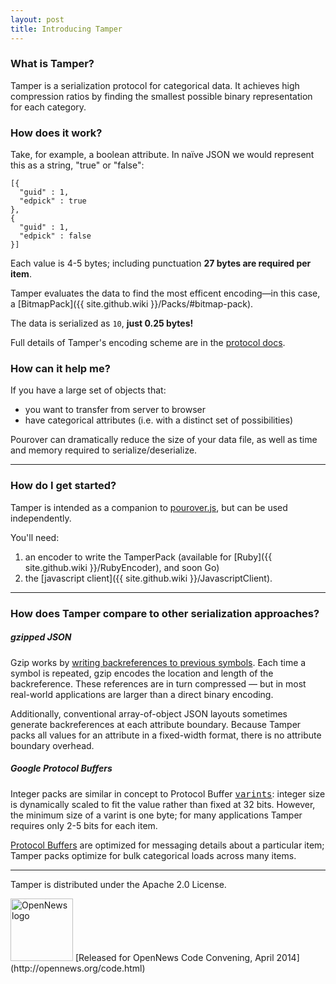 ```yaml
---
layout: post
title: Introducing Tamper
---
```


### What is Tamper?

Tamper is a serialization protocol for categorical data.  It achieves high compression ratios by finding the smallest possible binary representation for each category.

### How does it work?

Take, for example, a boolean attribute.  In naïve JSON we would represent this as a string, "true" or "false":

```
[{
  "guid" : 1,
  "edpick" : true
},
{
  "guid" : 1,
  "edpick" : false
}]
```

Each value is 4-5 bytes; including punctuation **27 bytes are required per item**.

Tamper evaluates the data to find the most efficent encoding&mdash;in this case, a [BitmapPack]({{ site.github.wiki }}/Packs/#bitmap-pack).

The data is serialized as `10`, **just 0.25 bytes!**

Full details of Tamper's encoding scheme are in the [protocol docs](Packs).


### How can it help me?

If you have a large set of objects that:

  * you want to transfer from server to browser
  * have categorical attributes (i.e. with a distinct set of possibilities)

Pourover can dramatically reduce the size of your data file, as well as time and memory required to serialize/deserialize.

----

### How do I get started?

Tamper is intended as a companion to [pourover.js](http://newsdev.github.io/pourover/), but can be used independently.

You'll need:

  1. an encoder to write the TamperPack (available for [Ruby]({{ site.github.wiki }}/RubyEncoder), and soon Go)
  2. the [javascript client]({{ site.github.wiki }}/JavascriptClient).


---

### How does Tamper compare to other serialization approaches?

##### gzipped JSON

Gzip works by [writing backreferences to previous symbols](http://en.wikipedia.org/wiki/DEFLATE).  Each time a symbol is repeated, gzip encodes the location and length of the backreference.  These references are in turn compressed &mdash; but in most real-world applications are larger than a direct binary encoding.

Additionally, conventional array-of-object JSON layouts sometimes generate backreferences at each attribute boundary.  Because Tamper packs all values for an attribute in a fixed-width format, there is no attribute boundary overhead.

##### Google Protocol Buffers

Integer packs are similar in concept to Protocol Buffer  <tt>[varints](https://developers.google.com/protocol-buffers/docs/encoding#varints)</tt>: integer size is dynamically scaled to fit the value rather than fixed at 32 bits.  However, the minimum size of a varint is one byte; for many applications Tamper requires only 2-5 bits for each item.

[Protocol Buffers](https://developers.google.com/protocol-buffers/) are optimized for messaging details about a particular item; Tamper packs optimize for bulk categorical loads across many items.

----

Tamper is distributed under the Apache 2.0 License.

<img src="{{site.baseurl}}/public/opennews-logo.png" alt="OpenNews logo" width="100" />
[Released for OpenNews Code Convening, April 2014](http://opennews.org/code.html)